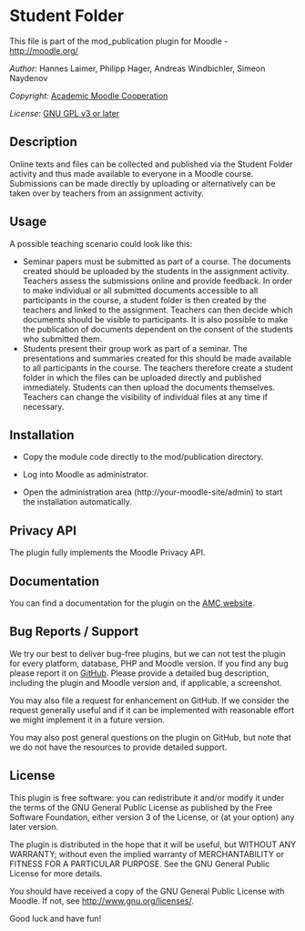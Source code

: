 Student Folder 
=====================

This file is part of the mod_publication plugin for Moodle - <http://moodle.org/>

*Author:*    Hannes Laimer, Philipp Hager, Andreas Windbichler, Simeon Naydenov

*Copyright:* [Academic Moodle Cooperation](http://www.academic-moodle-cooperation.org)

*License:*   [GNU GPL v3 or later](http://www.gnu.org/copyleft/gpl.html)


Description
-----------

Online texts and files can be collected and published via the Student Folder activity and thus made available to everyone in a Moodle course. Submissions can be made directly by uploading or alternatively can be taken over by teachers from an assignment activity.


Usage
-------

A possible teaching scenario could look like this: 
* Seminar papers must be submitted as part of a course. The documents created should be uploaded by the students in the assignment activity. Teachers assess the submissions online and provide feedback. In order to make individual or all submitted documents accessible to all participants in the course, a student folder is then created by the teachers and linked to the assignment. Teachers can then decide which documents should be visible to participants. It is also possible to make the publication of documents dependent on the consent of the students who submitted them. 
* Students present their group work as part of a seminar. The presentations and summaries created for this should be made available to all participants in the course. The teachers therefore create a student folder in which the files can be uploaded directly and published immediately. Students can then upload the documents themselves. Teachers can change the visibility of individual files at any time if necessary.


Installation
------------

* Copy the module code directly to the mod/publication directory.

* Log into Moodle as administrator.

* Open the administration area (http://your-moodle-site/admin) to start the installation
  automatically.


Privacy API
--------------

The plugin fully implements the Moodle Privacy API.


Documentation
-------------

You can find a documentation for the plugin on the [AMC website](https://academic-moodle-cooperation.org/mod_publication/).


Bug Reports / Support
---------------------

We try our best to deliver bug-free plugins, but we can not test the plugin for every platform,
database, PHP and Moodle version. If you find any bug please report it on
[GitHub](https://github.com/academic-moodle-cooperation/moodle-mod_publication/issues). Please
provide a detailed bug description, including the plugin and Moodle version and, if applicable, a
screenshot.

You may also file a request for enhancement on GitHub. If we consider the request generally useful
and if it can be implemented with reasonable effort we might implement it in a future version.

You may also post general questions on the plugin on GitHub, but note that we do not have the
resources to provide detailed support.


License
-------

This plugin is free software: you can redistribute it and/or modify it under the terms of the GNU
General Public License as published by the Free Software Foundation, either version 3 of the
License, or (at your option) any later version.

The plugin is distributed in the hope that it will be useful, but WITHOUT ANY WARRANTY; without
even the implied warranty of MERCHANTABILITY or FITNESS FOR A PARTICULAR PURPOSE. See the GNU
General Public License for more details.

You should have received a copy of the GNU General Public License with Moodle. If not, see
<http://www.gnu.org/licenses/>.


Good luck and have fun!
